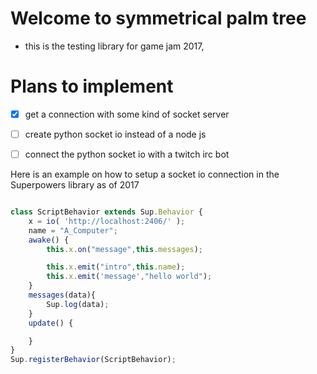 # Welcome to symmetrical palm tree
- this is the testing library for game jam 2017,

# Plans to implement
- [x] get a connection with some kind of socket server
- [ ] create python socket io instead of a node js 
- [ ] connect the python socket io with a twitch irc bot 


Here is an example on how to setup a socket io connection in the Superpowers library as of 2017

```ts

class ScriptBehavior extends Sup.Behavior {
    x = io( 'http://localhost:2406/' );
    name = "A_Computer";
    awake() {
        this.x.on("message",this.messages);

        this.x.emit("intro",this.name);
        this.x.emit('message',"hello world");
    }
    messages(data){
        Sup.log(data);
    }
    update() {

    }
}
Sup.registerBehavior(ScriptBehavior);

```
